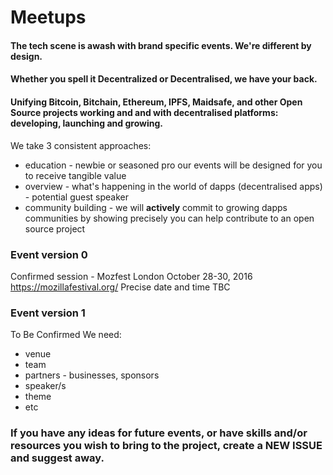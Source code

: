# Meetups

#### The tech scene is awash with brand specific events. We're different by design.

#### Whether you spell it Decentralized or Decentralised, we have your back.

#### Unifying Bitcoin, Bitchain, Ethereum, IPFS, Maidsafe, and other Open Source projects working and and with decentralised platforms: developing, launching and growing.

We take 3 consistent approaches:
* education - newbie or seasoned pro our events will be designed for you to receive tangible value
* overview - what's happening in the world of dapps (decentralised apps) - potential guest speaker
* community building - we will **actively** commit to growing dapps communities by showing precisely you can help contribute to an open source project 

### Event version 0
Confirmed session - Mozfest London October 28-30, 2016
https://mozillafestival.org/
Precise date and time TBC

### Event version 1
To Be Confirmed
We need:
* venue
* team
* partners - businesses, sponsors
* speaker/s
* theme
* etc

### If you have any ideas for future events, or have skills and/or resources you wish to bring to the project, create a NEW ISSUE and suggest away.
